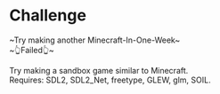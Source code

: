 # Challenge
~Try making another Minecraft-In-One-Week~  
~👆Failed👆~

Try making a sandbox game similar to Minecraft.    
Requires: SDL2, SDL2_Net, freetype, GLEW, glm, SOIL.
